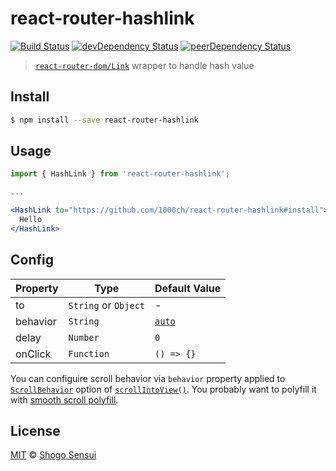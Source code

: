 # react-router-hashlink

[![Build Status](https://travis-ci.org/1000ch/react-router-hashlink.svg?branch=master)](https://travis-ci.org/1000ch/react-router-hashlink)
[![devDependency Status](https://david-dm.org/1000ch/react-router-hashlink/dev-status.svg)](https://david-dm.org/1000ch/react-router-hashlink?type=dev)
[![peerDependency Status](https://david-dm.org/1000ch/react-router-hashlink/peer-status.svg)](https://david-dm.org/1000ch/react-router-hashlink?type=peer)

> [`react-router-dom/Link`](https://reacttraining.com/react-router/web/api/Link) wrapper to handle hash value

## Install

```bash
$ npm install --save react-router-hashlink
```

## Usage

```jsx
import { HashLink } from 'react-router-hashlink';

...

<HashLink to="https://github.com/1000ch/react-router-hashlink#install">
  Hello
</HashLink>
```

## Config

|  Property   | Type       | Default Value |
| ----------- | ---------- | ------------- |
| to | `String` or `Object` | - |
| behavior | `String` | [`auto`](https://drafts.csswg.org/cssom-view/#extensions-to-the-window-interface) |
| delay | `Number` | `0` |
| onClick | `Function` | `() => {}` |

You can configuire scroll behavior via `behavior` property applied to [`ScrollBehavior`](https://drafts.csswg.org/cssom-view/#extensions-to-the-window-interface)  option of [`scrollIntoView()`](https://drafts.csswg.org/cssom-view/#dom-element-scrollintoview). You probably want to polyfill it with [smooth scroll polyfill](http://iamdustan.com/smoothscroll/).

## License

[MIT](https://1000ch.mit-license.org) © [Shogo Sensui](https://github.com/1000ch)
